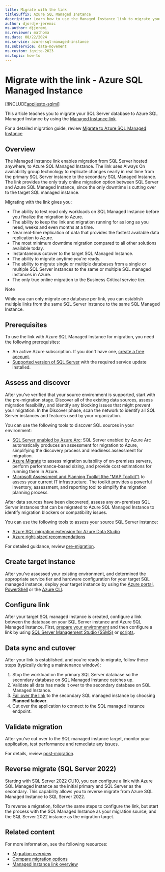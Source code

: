 ```yaml
---
title: Migrate with the link
titleSuffix: Azure SQL Managed Instance
description: Learn how to use the Managed Instance link to migrate your SQL Server data to Azure SQL Managed Instance.
author: djordje-jeremic
ms.author: djjeremi
ms.reviewer: mathoma
ms.date: 08/22/2024
ms.service: azure-sql-managed-instance
ms.subservice: data-movement
ms.custom: ignite-2023
ms.topic: how-to
---
```


# Migrate with the link - Azure SQL Managed Instance
[!INCLUDE[appliesto-sqlmi](../includes/appliesto-sqlmi.md)]

This article teaches you to migrate your SQL Server database to Azure SQL Managed Instance by using the [Managed Instance link](managed-instance-link-feature-overview.md). 

For a detailed migration guide, review [Migrate to Azure SQL Managed Instance](../migration-guides/managed-instance/sql-server-to-managed-instance-guide.md)

## Overview

The Managed Instance link enables migration from SQL Server hosted anywhere, to Azure SQL Managed Instance. The link uses Always On availability group technology to replicate changes nearly in real time from the primary SQL Server instance to the secondary SQL Managed Instance. The link provides the only truly online migration option between SQL Server and Azure SQL Managed Instance, since the only downtime is cutting over to the target SQL managed instance. 

Migrating with the link gives you: 

- The ability to test read only workloads on SQL Managed Instance before you finalize the migration to Azure.
- The ability to keep the link and migration running for as long as you need, weeks and even months at a time.
- Near real-time replication of data that provides the fastest available data replication to Azure.
- The most minimum downtime migration compared to all other solutions available today.
- Instantaneous cutover to the target SQL Managed Instance.
- The ability to migrate anytime you're ready.
- The ability to migrate single or multiple databases from a single or multiple SQL Server instances to the same or multiple SQL managed instances in Azure.
- The only true online migration to the Business Critical service tier.


> [!NOTE]
> While you can only migrate one database per link, you can establish multiple links from the same SQL Server instance to the same SQL Managed Instance. 


## Prerequisites 

To use the link with Azure SQL Managed Instance for migration, you need the following prerequisites: 

- An active Azure subscription. If you don't have one, [create a free account](https://azure.microsoft.com/free/).
- [Supported version of SQL Server](managed-instance-link-feature-overview.md#prerequisites) with the required service update installed.

## Assess and discover

After you've verified that your source environment is supported, start with the pre-migration stage. Discover all of the existing data sources, assess migration feasibility, and identify any blocking issues that might prevent your migration. In the Discover phase, scan the network to identify all SQL Server instances and features used by your organization. 

You can use the following tools to discover SQL sources in your environment:
- [SQL Server enabled by Azure Arc](/sql/sql-server/azure-arc/migration-assessment): SQL Server enabled by Azure Arc automatically produces an assessment for migration to Azure, simplifying the discovery process and readiness assessment for migration.
- [Azure Migrate](/azure/migrate/migrate-services-overview) to assess migration suitability of on-premises servers, perform performance-based sizing, and provide cost estimations for running them in Azure. 
- [Microsoft Assessment and Planning Toolkit (the "MAP Toolkit")](https://www.microsoft.com/download/details.aspx?id=7826) to assess your current IT infrastructure. The toolkit provides a powerful inventory, assessment, and reporting tool to simplify the migration planning process.

After data sources have been discovered, assess any on-premises SQL Server instances that can be migrated to Azure SQL Managed Instance to identify migration blockers or compatibility issues. 

You can use the following tools to assess your source SQL Server instance: 
- [Azure SQL migration extension for Azure Data Studio](/azure/dms/migration-using-azure-data-studio)
- [Azure right-sized recommendations](/azure/dms/ads-sku-recommend)

For detailed guidance, review [pre-migration](../migration-guides/managed-instance/sql-server-to-managed-instance-guide.md). 

## Create target instance

After you've assessed your existing environment, and determined the appropriate service tier and hardware configuration for your target SQL managed instance, deploy your target instance by using the [Azure portal](instance-create-quickstart.md), [PowerShell](scripts/create-configure-managed-instance-powershell.md) or the [Azure CLI](scripts/create-configure-managed-instance-cli.md).

## Configure link

After your target SQL managed instance is created, configure a link between the database on your SQL Server instance and Azure SQL Managed Instance. First, [prepare your environment](managed-instance-link-preparation.md) and then configure a link by using [SQL Server Management Studio (SSMS)](managed-instance-link-configure-how-to-ssms.md) or [scripts](managed-instance-link-configure-how-to-scripts.md). 

## Data sync and cutover

After your link is established, and you're ready to migrate, follow these steps (typically during a maintenance window): 

1. Stop the workload on the primary SQL Server database so the secondary database on SQL Managed Instance catches up. 
1. Validate all data has made it over to the secondary database on SQL Managed Instance. 
1. [Fail over the link](managed-instance-link-failover-how-to.md) to the secondary SQL managed instance by choosing **Planned failover**. 
1. Cut over the application to connect to the SQL managed instance endpoint. 

## Validate migration

After you've cut over to the SQL managed instance target, monitor your application, test performance and remediate any issues. 

For details, review [post-migration](../migration-guides/managed-instance/sql-server-to-managed-instance-guide.md#post-migration). 

## Reverse migrate (SQL Server 2022)

Starting with SQL Server 2022 CU10, you can configure a link with Azure SQL Managed Instance as the initial primary and SQL Server as the secondary. This capability allows you to reverse migrate from Azure SQL Managed Instance to SQL Server 2022.

To reverse a migration, follow the same steps to configure the link, but start the process with the SQL Managed Instance as your migration source, and the SQL Server 2022 instance as the migration target. 

## Related content

For more information, see the following resources:

- [Migration overview](../migration-guides/managed-instance/sql-server-to-managed-instance-overview.md)
- [Compare migration options](../migration-guides/managed-instance//sql-server-to-managed-instance-overview.md#compare-migration-options)
- [Managed Instance link overview](managed-instance-link-feature-overview.md)